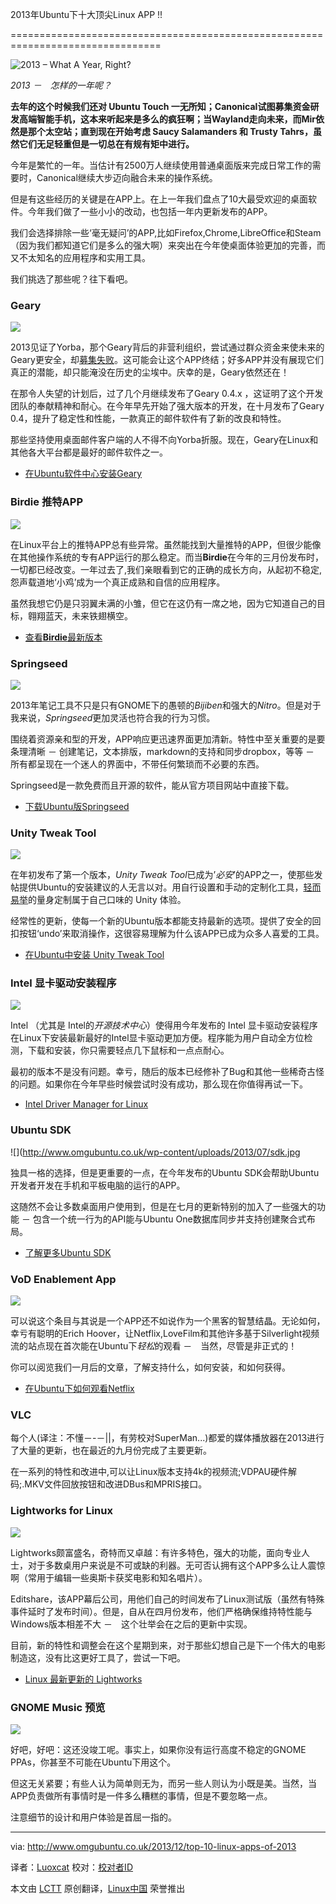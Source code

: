 2013年Ubuntu下十大顶尖Linux APP !!

================================================================================

![2013 – What A Year, Right?](http://www.omgubuntu.co.uk/wp-content/uploads/2013/12/apps1.jpg)

*2013 －　怎样的一年呢？*

**去年的这个时候我们还对 Ubuntu Touch 一无所知；Canonical试图募集资金研发高端智能手机，这本来听起来是多么的疯狂啊；当Wayland走向未来，而Mir依然是那个太空站；直到现在开始考虑 Saucy Salamanders 和 Trusty Tahrs，虽然它们无足轻重但是一切总在有规有矩中进行。**

今年是繁忙的一年。当估计有2500万人继续使用普通桌面版来完成日常工作的需要时，Canonical继续大步迈向融合未来的操作系统。

但是有这些经历的关键是在APP上。在上一年我们盘点了10大最受欢迎的桌面软件。今年我们做了一些小小的改动，也包括一年内更新发布的APP。

我们会选择排除一些‘毫无疑问’的APP,比如Firefox,Chrome,LibreOffice和Steam （因为我们都知道它们是多么的强大啊）来突出在今年使桌面体验更加的完善，而又不太知名的应用程序和实用工具。

我们挑选了那些呢？往下看吧。

### Geary ###

![](http://www.omgubuntu.co.uk/wp-content/uploads/2013/10/Screen-Shot-2013-10-04-at-14.30.29.png)

2013见证了Yorba，那个Geary背后的非营利组织，尝试通过群众资金来使未来的Geary更安全，却[募集失败][1]。这可能会让这个APP终结；好多APP并没有展现它们真正的潜能，却只能淹没在历史的尘埃中。庆幸的是，Geary依然还在！

在那令人失望的计划后，过了几个月继续发布了Geary 0.4.x ，这证明了这个开发团队的奉献精神和耐心。在今年早先开始了强大版本的开发，在十月发布了Geary 0.4，提升了稳定性和性能，一款真正的邮件软件有了新的改良和特性。

那些坚持使用桌面邮件客户端的人不得不向Yorba折服。现在，Geary在Linux和其他各大平台都是最好的邮件软件之一。

- [在Ubuntu软件中心安装Geary][2]

### Birdie 推特APP ###

![](http://www.omgubuntu.co.uk/wp-content/uploads/2013/07/Screen-Shot-2013-07-11-at-10.51.jpg)

在Linux平台上的推特APP总有些异常。虽然能找到大量推特的APP，但很少能像在其他操作系统的专有APP运行的那么稳定。而当**Birdie**在今年的三月份发布时，一切都已经改变。一年过去了,我们亲眼看到它的正确的成长方向，从起初不稳定,怨声载道地‘小鸡’成为一个真正成熟和自信的应用程序。

虽然我想它仍是只羽翼未满的小雏，但它在这仍有一席之地，因为它知道自己的目标，翱翔蓝天，未来铁翅横空。

- [查看**Birdie**最新版本][3]

### Springseed ###

![](http://www.omgubuntu.co.uk/wp-content/uploads/2013/07/springseed.jpg)

2013年笔记工具不只是只有GNOME下的愚顿的*Bijiben*和强大的*Nitro*。但是对于我来说，*Springseed*更加灵活也符合我的行为习惯。

围绕着资源亲和型的开发，APP响应更迅速界面更加清新。特性中至关重要的是要条理清晰 － 创建笔记，文本排版，markdown的支持和同步dropbox，等等 － 所有都呈现在一个迷人的界面中，不带任何繁琐而不必要的东西。

Springseed是一款免费而且开源的软件，能从官方项目网站中直接下载。

- [下载Ubuntu版Springseed][4]

### Unity Tweak Tool ###

![](http://www.omgubuntu.co.uk/wp-content/uploads/2013/03/Unity-Tweak-Tool.png)

在年初发布了第一个版本，*Unity Tweak Tool*已成为’*必安*’的APP之一，使那些发帖提供Ubuntu的安装建议的人无言以对。用自行设置和手动的定制化工具，[轻而易举][5]的量身定制属于自己口味的 Unity 体验。

经常性的更新，使每一个新的Ubuntu版本都能支持最新的选项。提供了安全的回扣按钮‘undo’来取消操作，这很容易理解为什么该APP已成为众多人喜爱的工具。

- [在Ubuntu中安装 Unity Tweak Tool][6]

### Intel 显卡驱动安装程序 ###

![](http://www.omgubuntu.co.uk/wp-content/uploads/2013/04/intelgraphicsdriverinstaller.png)

Intel （尤其是 Intel的*开源技术中心*）使得用今年发布的 Intel 显卡驱动安装程序在Linux下安装最新最好的Intel显卡驱动更加方便。程序能为用户自动全方位检测，下载和安装，你只需要轻点几下鼠标和一点点耐心。

最初的版本不是没有问题。幸亏，随后的版本已经修补了Bug和其他一些稀奇古怪的问题。如果你在今年早些时候尝试时没有成功，那么现在你值得再试一下。

- [Intel Driver Manager for Linux][7]

### Ubuntu SDK ###

![](http://www.omgubuntu.co.uk/wp-content/uploads/2013/07/sdk.jpg

独具一格的选择，但是更重要的一点，在今年发布的Ubuntu SDK会帮助Ubuntu开发者开发在手机和平板电脑的运行的APP。

这随然不会让多数桌面用户使用到，但是在七月的更新特别的加入了一些强大的功能 － 包含一个统一行为的API能与Ubuntu One数据库同步并支持创建聚合式布局。

- [了解更多Ubuntu SDK][8]

### VoD Enablement App ###

![](http://www.omgubuntu.co.uk/wp-content/uploads/2013/01/netflix.jpg)

可以说这个条目与其说是一个APP还不如说作为一个黑客的智慧结晶。无论如何，幸亏有聪明的Erich Hoover，让Netflix,LoveFilm和其他许多基于Silverlight视频流的站点现在首次能在Ubuntu下*轻松*的观看 －　当然，尽管是非正式的！

你可以阅览我们一月后的文章，了解支持什么，如何安装，和如何获得。

- [在Ubuntu下如何观看Netflix][9]

### VLC ###

每个人(译注：不懂－-－||，有劳校对SuperMan...)都爱的媒体播放器在2013进行了大量的更新，也在最近的九月份完成了主要更新。

在一系列的特性和改进中,可以让Linux版本支持4k的视频流;VDPAU硬件解码;.MKV文件回放按钮和改进DBus和MPRIS接口。

### Lightworks for Linux ###

![](http://www.omgubuntu.co.uk/wp-content/uploads/2012/02/lightworks.jpg)

Lightworks颇富盛名，奇特而又卓越：有许多特色，强大的功能，面向专业人士，对于多数桌用户来说是不可或缺的利器。无可否认拥有这个APP多么让人震惊啊（常用于编辑一些奥斯卡获奖电影和知名唱片）。

Editshare，该APP幕后公司，用他们自己的时间发布了Linux测试版（虽然有特殊事件延时了发布时间）。但是，自从在四月份发布，他们严格确保维持特性能与Windows版本相差不大 －　这个壮举会在之后的更新中实现。

目前，新的特性和调整会在这个星期到来，对于那些幻想自己是下一个伟大的电影制造这，没有比这更好工具了，尝试一下吧。

- [Linux 最新更新的 Lightworks][10]

### GNOME Music 预览 ###

![](http://www.omgubuntu.co.uk/wp-content/uploads/2013/09/gnome-music.jpg)

好吧，好吧：这还没竣工呢。事实上，如果你没有运行高度不稳定的GNOME PPAs，你甚至不可能在Ubuntu下用这个。

但这无关紧要；有些人认为简单则无为，而另一些人则认为小既是美。当然，当APP负责做所有事情时是一件多么糟糕的事情，但是不要忽略一点。

注意细节的设计和用户体验是首屈一指的。

--------------------------------------------------------------------------------

via: http://www.omgubuntu.co.uk/2013/12/top-10-linux-apps-of-2013

译者：[Luoxcat](https://github.com/Luoxcat) 校对：[校对者ID](https://github.com/校对者ID)

本文由 [LCTT](https://github.com/LCTT/TranslateProject) 原创翻译，[Linux中国](http://linux.cn/) 荣誉推出

[1]:http://www.omgubuntu.co.uk/2013/04/geary-fundraiser-fails-at-half-way-mark
[2]:apt:geary
[3]:http://www.omgubuntu.co.uk/2013/07/birdie-twitter-app-updates-with-conversations
[4]:http://getspringseed.com/
[5]:http://www.thefreedictionary.com/doddle
[6]:apt://unity-tweak-tool
[7]:https://01.org/linuxgraphics/downloads/2013/intelr-graphics-installer-1.0.2-linux
[8]:http://developer.ubuntu.com/apps/create/get-the-sdk/
[9]:http://www.omgubuntu.co.uk/2013/01/how-to-watch-lovefilm-redbox-instant-or-netflix-on-ubuntu
[10]:http://www.omgubuntu.co.uk/2013/11/lightworks-for-linux-beta-updated

